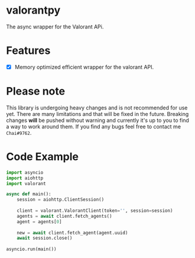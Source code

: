 # valorantpy
The async wrapper for the Valorant APi.

# Features
- [x] Memory optimized efficient wrapper for the valorant API.

# Please note
This library is undergoing heavy changes and is not recommended for use yet. There are many
limitations and that will be fixed in the future. Breaking changes **will** be pushed without warning and 
currently it's up to you to find a way to work around them. If you find any bugs feel free to contact me
`Chai#9762`.

# Code Example
```python
import asyncio
import aiohttp
import valorant

async def main():
    session = aiohttp.ClientSession() 
    
    client = valorant.ValorantClient(token='', session=session)
    agents = await client.fetch_agents()
    agent = agents[0]
    
    new = await client.fetch_agent(agent.uuid)
    await session.close()
    
asyncio.run(main())
```

